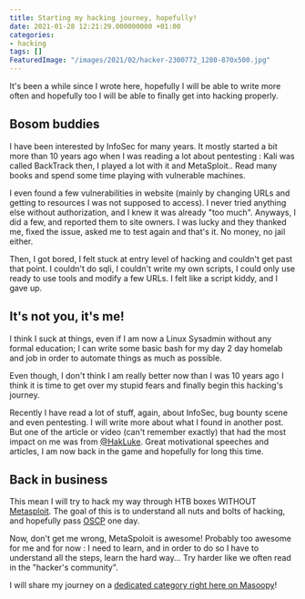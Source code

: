 ```yaml
---
title: Starting my hacking journey, hopefully!
date: 2021-01-28 12:21:29.000000000 +01:00
categories:
- hacking
tags: []
FeaturedImage: "/images/2021/02/hacker-2300772_1280-870x500.jpg"
---
```

<!-- wp:paragraph -->

It's been a while since I wrote here, hopefully I will be able to write more often and hopefully too I will be able to finally get into hacking properly.

<!-- /wp:paragraph -->

<!-- wp:heading -->

## Bosom buddies

<!-- /wp:heading -->

<!-- wp:paragraph -->

I have been interested by InfoSec for many years. It mostly started a bit more than 10 years ago when I was reading a lot about pentesting : Kali was called BackTrack then, I played a lot with it and MetaSploit.. Read many books and spend some time playing with vulnerable machines.

<!-- /wp:paragraph -->

<!-- wp:paragraph -->

I even found a few vulnerabilities in website (mainly by changing URLs and getting to resources I was not supposed to access). I never tried anything else without authorization, and I knew it was already "too much". Anyways, I did a few, and reported them to site owners. I was lucky and they thanked me, fixed the issue, asked me to test again and that's it. No money, no jail either.

<!-- /wp:paragraph -->

<!-- wp:paragraph -->

Then, I got bored, I felt stuck at entry level of hacking and couldn't get past that point. I couldn't do sqli, I couldn't write my own scripts, I could only use ready to use tools and modify a few URLs. I felt like a script kiddy, and I gave up.

<!-- /wp:paragraph -->

<!-- wp:heading -->

## It's not you, it's me!

<!-- /wp:heading -->

<!-- wp:paragraph -->

I think I suck at things, even if I am now a Linux Sysadmin without any formal education; I can write some basic bash for my day 2 day homelab and job in order to automate things as much as possible.

<!-- /wp:paragraph -->

<!-- wp:paragraph -->

Even though, I don't think I am really better now than I was 10 years ago I think it is time to get over my stupid fears and finally begin this hacking's journey.

<!-- /wp:paragraph -->

<!-- wp:paragraph -->

Recently I have read a lot of stuff, again, about InfoSec, bug bounty scene and even pentesting. I will write more about what I found in another post. But one of the article or video (can't remember exactly) that had the most impact on me was from [@HakLuke](https://twitter.com/hakluke). Great motivational speeches and articles, I am now back in the game and hopefully for long this time.

<!-- /wp:paragraph -->

<!-- wp:heading -->

## Back in business

<!-- /wp:heading -->

<!-- wp:paragraph -->

This mean I will try to hack my way through HTB boxes WITHOUT [Metasploit](https://www.metasploit.com). The goal of this is to understand all nuts and bolts of hacking, and hopefully pass [OSCP](https://www.offensive-security.com/pwk-oscp/) one day.

<!-- /wp:paragraph -->

<!-- wp:paragraph -->

Now, don't get me wrong, MetaSpoloit is awesome! Probably too awesome for me and for now : I need to learn, and in order to do so I have to understand all the steps, learn the hard way... Try harder like we often read in the "hacker's community".

<!-- /wp:paragraph -->

<!-- wp:paragraph -->

I will share my journey on a [dedicated category right here on Masoopy](https://www.masoopy.com/categories/hacking)!

<!-- /wp:paragraph -->

